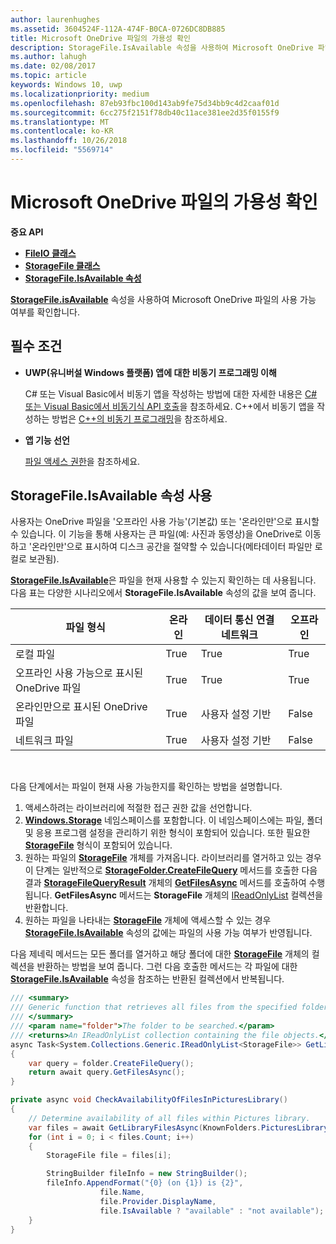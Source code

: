 ```yaml
---
author: laurenhughes
ms.assetid: 3604524F-112A-474F-B0CA-0726DC8DB885
title: Microsoft OneDrive 파일의 가용성 확인
description: StorageFile.IsAvailable 속성을 사용하여 Microsoft OneDrive 파일의 사용 가능 여부를 확인합니다.
ms.author: lahugh
ms.date: 02/08/2017
ms.topic: article
keywords: Windows 10, uwp
ms.localizationpriority: medium
ms.openlocfilehash: 87eb93fbc100d143ab9fe75d34bb9c4d2caaf01d
ms.sourcegitcommit: 6cc275f2151f78db40c11ace381ee2d35f0155f9
ms.translationtype: MT
ms.contentlocale: ko-KR
ms.lasthandoff: 10/26/2018
ms.locfileid: "5569714"
---
```

# <a name="determining-availability-of-microsoft-onedrive-files"></a>Microsoft OneDrive 파일의 가용성 확인


**중요 API**

-   [**FileIO 클래스**](https://msdn.microsoft.com/library/windows/apps/Hh701440)
-   [**StorageFile 클래스**](https://msdn.microsoft.com/library/windows/apps/BR227171)
-   [**StorageFile.IsAvailable 속성**](https://msdn.microsoft.com/library/windows/apps/windows.storage.storagefile.isavailable.aspx)

[**StorageFile.isAvailable**](https://msdn.microsoft.com/library/windows/apps/windows.storage.storagefile.isavailable.aspx) 속성을 사용하여 Microsoft OneDrive 파일의 사용 가능 여부를 확인합니다.

## <a name="prerequisites"></a>필수 조건

-   **UWP(유니버설 Windows 플랫폼) 앱에 대한 비동기 프로그래밍 이해**

    C# 또는 Visual Basic에서 비동기 앱을 작성하는 방법에 대한 자세한 내용은 [C# 또는 Visual Basic에서 비동기식 API 호출](https://msdn.microsoft.com/library/windows/apps/Mt187337)을 참조하세요. C++에서 비동기 앱을 작성하는 방법은 [C++의 비동기 프로그래밍](https://msdn.microsoft.com/library/windows/apps/Mt187334)을 참조하세요.

-   **앱 기능 선언**

    [파일 액세스 권한](file-access-permissions.md)을 참조하세요.

## <a name="using-the-storagefileisavailable-property"></a>StorageFile.IsAvailable 속성 사용

사용자는 OneDrive 파일을 '오프라인 사용 가능'(기본값) 또는 '온라인만'으로 표시할 수 있습니다. 이 기능을 통해 사용자는 큰 파일(예: 사진과 동영상)을 OneDrive로 이동하고 '온라인만'으로 표시하여 디스크 공간을 절약할 수 있습니다(메타데이터 파일만 로컬로 보관됨).

[**StorageFile.IsAvailable**](https://msdn.microsoft.com/library/windows/apps/windows.storage.storagefile.isavailable.aspx)은 파일을 현재 사용할 수 있는지 확인하는 데 사용됩니다. 다음 표는 다양한 시나리오에서 **StorageFile.IsAvailable** 속성의 값을 보여 줍니다.

| 파일 형식                              | 온라인 | 데이터 통신 연결 네트워크        | 오프라인 |
|-------------------------------------------|--------|------------------------|---------|
| 로컬 파일                                | True   | True                   | True    |
| 오프라인 사용 가능으로 표시된 OneDrive 파일 | True   | True                   | True    |
| 온라인만으로 표시된 OneDrive 파일       | True   | 사용자 설정 기반 | False   |
| 네트워크 파일                              | True   | 사용자 설정 기반 | False   |

 

다음 단계에서는 파일이 현재 사용 가능한지를 확인하는 방법을 설명합니다.

1.  액세스하려는 라이브러리에 적절한 접근 권한 값을 선언합니다.
2.  [**Windows.Storage**](https://msdn.microsoft.com/library/windows/apps/BR227346) 네임스페이스를 포함합니다. 이 네임스페이스에는 파일, 폴더 및 응용 프로그램 설정을 관리하기 위한 형식이 포함되어 있습니다. 또한 필요한 [**StorageFile**](https://msdn.microsoft.com/library/windows/apps/BR227171) 형식이 포함되어 있습니다.
3.  원하는 파일의 [**StorageFile**](https://msdn.microsoft.com/library/windows/apps/BR227171) 개체를 가져옵니다. 라이브러리를 열거하고 있는 경우 이 단계는 일반적으로 [**StorageFolder.CreateFileQuery**](https://msdn.microsoft.com/library/windows/apps/BR227252) 메서드를 호출한 다음 결과 [**StorageFileQueryResult**](https://msdn.microsoft.com/library/windows/apps/BR208046) 개체의 [**GetFilesAsync**](https://msdn.microsoft.com/library/windows/apps/br227276.aspx) 메서드를 호출하여 수행됩니다. **GetFilesAsync** 메서드는 **StorageFile** 개체의 [IReadOnlyList](http://go.microsoft.com/fwlink/p/?LinkId=324970) 컬렉션을 반환합니다.
4.  원하는 파일을 나타내는 [**StorageFile**](https://msdn.microsoft.com/library/windows/apps/BR227171) 개체에 액세스할 수 있는 경우 [**StorageFile.IsAvailable**](https://msdn.microsoft.com/library/windows/apps/windows.storage.storagefile.isavailable.aspx) 속성의 값에는 파일의 사용 가능 여부가 반영됩니다.

다음 제네릭 메서드는 모든 폴더를 열거하고 해당 폴더에 대한 [**StorageFile**](https://msdn.microsoft.com/library/windows/apps/BR227171) 개체의 컬렉션을 반환하는 방법을 보여 줍니다. 그런 다음 호출한 메서드는 각 파일에 대한 [**StorageFile.IsAvailable**](https://msdn.microsoft.com/library/windows/apps/windows.storage.storagefile.isavailable.aspx) 속성을 참조하는 반환된 컬렉션에서 반복됩니다.

```cs
/// <summary>
/// Generic function that retrieves all files from the specified folder.
/// </summary>
/// <param name="folder">The folder to be searched.</param>
/// <returns>An IReadOnlyList collection containing the file objects.</returns>
async Task<System.Collections.Generic.IReadOnlyList<StorageFile>> GetLibraryFilesAsync(StorageFolder folder)
{
    var query = folder.CreateFileQuery();
    return await query.GetFilesAsync();
}

private async void CheckAvailabilityOfFilesInPicturesLibrary()
{
    // Determine availability of all files within Pictures library.
    var files = await GetLibraryFilesAsync(KnownFolders.PicturesLibrary);
    for (int i = 0; i < files.Count; i++)
    {
        StorageFile file = files[i];

        StringBuilder fileInfo = new StringBuilder();
        fileInfo.AppendFormat("{0} (on {1}) is {2}",
                    file.Name,
                    file.Provider.DisplayName,
                    file.IsAvailable ? "available" : "not available");
    }
}
```
